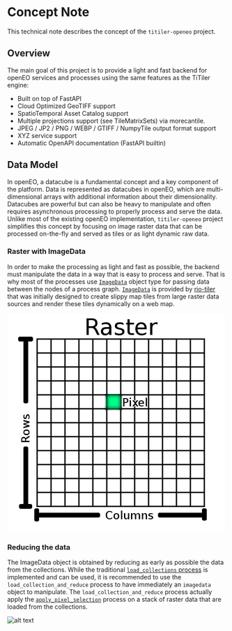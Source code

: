 # Concept Note

This technical note describes the concept of the `titiler-openeo` project.

## Overview

The main goal of this project is to provide a light and fast backend for openEO services and processes using the same features as the TiTiler engine:

- Built on top of FastAPI
- Cloud Optimized GeoTIFF support
- SpatioTemporal Asset Catalog support
- Multiple projections support (see TileMatrixSets) via morecantile.
- JPEG / JP2 / PNG / WEBP / GTIFF / NumpyTile output format support
- XYZ service support
- Automatic OpenAPI documentation (FastAPI builtin)

## Data Model

In openEO, a datacube is a fundamental concept and a key component of the platform. Data is represented as datacubes in openEO, which are multi-dimensional arrays with additional information about their dimensionality.
Datacubes are powerful but can also be heavy to manipulate and often requires asynchronous processing to properly process and serve the data.
Unlike most of the existing openEO implementation, `titiler-openeo` project simplifies this concept by focusing on image raster data that can be processed on-the-fly and served as tiles or as light dynamic raw data.

### Raster with ImageData

In order to make the processing as light and fast as possible, the backend must manipulate the data in a way that is easy to process and serve.
That is why most of the processes use [`ImageData`](https://github.com/developmentseed/titiler-openeo/blob/43702f98cbe2b418c4399dbdefd8623af446b237/titiler/openeo/processes/data/load_collection_and_reduce.json#L225) object type for passing data between the nodes of a process graph.
[`ImageData`](https://cogeotiff.github.io/rio-tiler/models/#imagedata) is provided by [rio-tiler](https://cogeotiff.github.io/rio-tiler/) that was initially designed to create slippy map tiles from large raster data sources and render these tiles dynamically on a web map.

![alt text](img/raster.png)

### Reducing the data

The ImageData object is obtained by reducing as early as possible the data from the collections.
While the traditional [`load_collections` process](https://github.com/developmentseed/titiler-openeo/blob/43702f98cbe2b418c4399dbdefd8623af446b237/titiler/openeo/processes/data/load_collection.json#L2) is implemented and can be used, it is recommended to use the `load_collection_and_reduce` process to have immediately an `imagedata` object to manipulate. The `load_collection_and_reduce` process actually apply the [`apply_pixel_selection`](https://github.com/developmentseed/titiler-openeo/blob/main/titiler/openeo/processes/data/apply_pixel_selection.json) process on a stack of raster data that are loaded from the collections.

![alt text](imgrasterstack.png)
